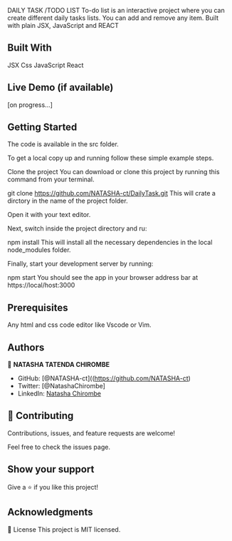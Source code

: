 DAILY TASK /TODO LIST
To-do list is an interactive project where you can create different daily tasks lists. You can add and remove any item. Built with plain JSX, JavaScript and REACT

## Built With
JSX
Css
JavaScript
React

## Live Demo (if available)
[on progress...]

## Getting Started
The code is available in the src folder.

To get a local copy up and running follow these simple example steps.

Clone the project
You can download or clone this project by running this command from your terminal.

git clone https://github.com/NATASHA-ct/DailyTask.git
This will crate a dirctory in the name of the project folder.

Open it with your text editor.

Next, switch inside the project directory and ru:

npm install
This will install all the necessary dependencies in the local node_modules folder.

Finally, start your development server by running:

npm start
You should see the app in your browser address bar at https://local/host:3000

## Prerequisites
Any html and css code editor like Vscode or Vim.

## Authors

👤 **NATASHA TATENDA CHIROMBE**

- GitHub: [@NATASHA-ct]((https://github.com/NATASHA-ct)
- Twitter: [@NatashaChirombe]
- LinkedIn: [Natasha Chirombe](linkedin.com/in/natasha-chirombe-1531aa17b)

## 🤝 Contributing
Contributions, issues, and feature requests are welcome!

Feel free to check the issues page.

## Show your support
Give a ⭐️ if you like this project!

## Acknowledgments
📝 License
This project is MIT licensed.
